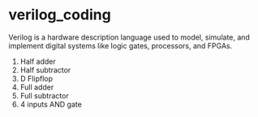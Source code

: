 # verilog_coding
Verilog is a hardware description language used to model, simulate, and implement digital systems like logic gates, processors, and FPGAs.
1. Half adder
2. Half subtractor
3. D Flipflop
4. Full adder
5. Full subtractor
6. 4 inputs AND gate
